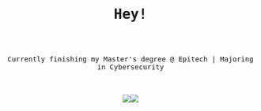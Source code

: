 <div align="center">
  <h1>
    <b>
      <samp>Hey!</samp>
    </b>
  </h1>
  <br />
  <br />

  <samp>Currently finishing my Master's degree @ Epitech | Majoring in Cybersecurity</samp>

  <br />
  <br />

<table>
  <tr>
      <img src="https://github-readme-stats.vercel.app/api/top-langs/?username=phil-chp&bg_color=00000000&hide_border=true&text_color=808080FF&hide_title=true&langs_count=10&count_private=true&layout=compact&include_all_commits=true&size_weight=1&count_weight=0&hide=html,glsl,cmake,makefile,css" />
      <img src="https://github-readme-stats-sigma-five.vercel.app/api?username=phil-chp&count_private=true&include_all_commits=true&hide=stars&hide_title=true&bg_color=00000000&hide_border=true&text_color=8c8c8cFF&layout=compact" />
  </tr>
</table>

<div align="center">
  <img alt="Visitor Stats" 
            src="https://widgetbite.com/stats/phil-chp"  width="1px" height="1px"/>
</div>

  <br />
  <h2 />
</div>
